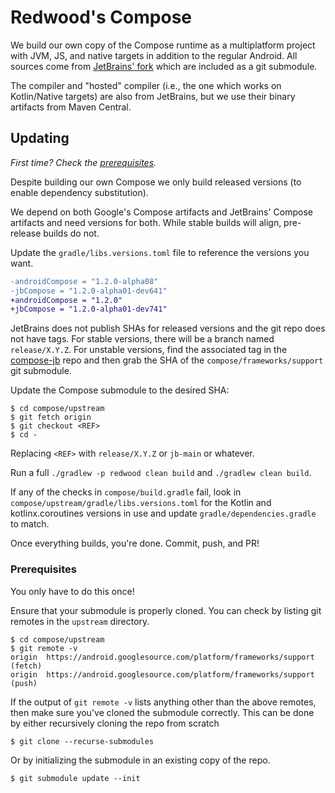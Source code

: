 # Redwood's Compose

We build our own copy of the Compose runtime as a multiplatform project with JVM, JS, and native
targets in addition to the regular Android. All sources come from
[JetBrains' fork](https://github.com/JetBrains/androidx/) which are included as a git submodule.

The compiler and "hosted" compiler (i.e., the one which works on Kotlin/Native targets) are also
from JetBrains, but we use their binary artifacts from Maven Central.


## Updating

_First time? Check the [prerequisites](#Prerequisites)._

Despite building our own Compose we only build released versions (to enable dependency substitution).

We depend on both Google's Compose artifacts and JetBrains' Compose artifacts and need versions for both.
While stable builds will align, pre-release builds do not.

Update the `gradle/libs.versions.toml` file to reference the versions you want.
```diff
-androidCompose = "1.2.0-alpha08"
-jbCompose = "1.2.0-alpha01-dev641"
+androidCompose = "1.2.0"
+jbCompose = "1.2.0-alpha01-dev741"
```

JetBrains does not publish SHAs for released versions and the git repo does not have tags.
For stable versions, there will be a branch named `release/X.Y.Z`.
For unstable versions, find the associated tag in the [compose-jb](https://github.com/JetBrains/compose-jb) repo and then grab the SHA of the `compose/frameworks/support` git submodule.

Update the Compose submodule to the desired SHA:

```
$ cd compose/upstream
$ git fetch origin
$ git checkout <REF>
$ cd -
```

Replacing `<REF>` with `release/X.Y.Z` or `jb-main` or whatever.

Run a full `./gradlew -p redwood clean build` and `./gradlew clean build`.

If any of the checks in `compose/build.gradle` fail, look in
`compose/upstream/gradle/libs.versions.toml` for the Kotlin and kotlinx.coroutines versions in use
and update `gradle/dependencies.gradle` to match.

Once everything builds, you're done. Commit, push, and PR!


### Prerequisites

You only have to do this once!

Ensure that your submodule is properly cloned.
You can check by listing git remotes in the `upstream` directory. 

```
$ cd compose/upstream
$ git remote -v 
origin	https://android.googlesource.com/platform/frameworks/support (fetch)
origin	https://android.googlesource.com/platform/frameworks/support (push)
```

If the output of `git remote -v` lists anything other than the above remotes, then make sure you've cloned the submodule correctly.
This can be done by either recursively cloning the repo from scratch

```
$ git clone --recurse-submodules
```

Or by initializing the submodule in an existing copy of the repo. 

```
$ git submodule update --init
```
